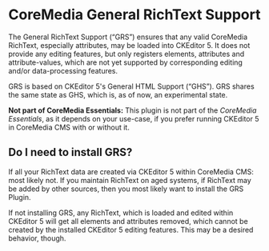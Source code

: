 # CoreMedia General RichText Support

The General RichText Support (“GRS”) ensures that any valid CoreMedia RichText,
especially attributes, may be loaded into CKEditor 5. It does not provide any
editing features, but only registers elements, attributes and attribute-values,
which are not yet supported by corresponding editing and/or data-processing
features.

GRS is based on CKEditor 5's General HTML Support (“GHS”). GRS shares the same
state as GHS, which is, as of now, an experimental state.

**Not part of CoreMedia Essentials:** This plugin is not part of the
_CoreMedia Essentials_, as it depends on your use-case, if you prefer running
CKEditor 5 in CoreMedia CMS with or without it.

## Do I need to install GRS?

If all your RichText data are created via CKEditor 5 within CoreMedia CMS:
most likely not. If you maintain RichText on aged systems, if RichText may be
added by other sources, then you most likely want to install the GRS Plugin.

If not installing GRS, any RichText, which is loaded and edited within CKEditor
5 will get all elements and attributes removed, which cannot be created by the
installed CKEditor 5 editing features. This may be a desired behavior, though.
